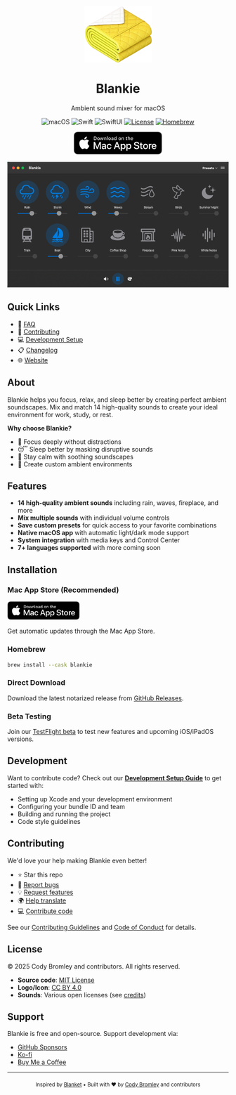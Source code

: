 <div align="center">
  <img src="docs/src/assets/icon.png" alt="Blankie logo" width="153" height="128"/>
  
# Blankie

  Ambient sound mixer for macOS
  
  <p align="center">
    <img src="https://img.shields.io/badge/macOS%2014.6+-111111?style=flat&logo=apple&logoColor=white" alt="macOS">
    <img src="https://img.shields.io/badge/Swift%205-F05138?style=flat&logo=Swift&logoColor=white" alt="Swift">
    <img src="https://img.shields.io/badge/SwiftUI-0071e3.svg?style=flat&logo=swift&logoColor=white" alt="SwiftUI">
    <a href="https://github.com/codybrom/blankie/blob/master/LICENSE"><img src="https://img.shields.io/github/license/codybrom/blankie.svg?style=flat" alt="License"></a>
    <a href="https://formulae.brew.sh/cask/blankie"><img src="https://img.shields.io/badge/Homebrew-Available-FBB040?style=flat&logo=homebrew&logoColor=white" alt="Homebrew"></a>
  </p>
  
  <p align="center">
    <a href="https://apps.apple.com/us/app/blankie/id6740096581"><img src="docs/src/assets/download-on-mac-app-store.svg" alt="Download on the Mac App Store" width="202"></a>
  </p>
  
  <p align="center">
    <img src="docs/src/assets/en-dark.png" alt="Screenshot of Blankie" style="max-width: 100%; height: auto;">
  </p>
</div>

## Quick Links

- 📖 [FAQ](FAQ.md)
- 🤝 [Contributing](CONTRIBUTING.md)
- 💻 [Development Setup](DEVELOPMENT.md)
- 📋 [Changelog](CHANGELOG.md)
- 🌐 [Website](https://blankie.rest)

## About

Blankie helps you focus, relax, and sleep better by creating perfect ambient soundscapes. Mix and match 14 high-quality sounds to create your ideal environment for work, study, or rest.

**Why choose Blankie?**

- 🎯 Focus deeply without distractions
- 😴 Sleep better by masking disruptive sounds
- 🧘 Stay calm with soothing soundscapes
- 🎨 Create custom ambient environments

## Features

- **14 high-quality ambient sounds** including rain, waves, fireplace, and more
- **Mix multiple sounds** with individual volume controls
- **Save custom presets** for quick access to your favorite combinations
- **Native macOS app** with automatic light/dark mode support
- **System integration** with media keys and Control Center
- **7+ languages supported** with more coming soon

## Installation

### Mac App Store (Recommended)

<a href="https://apps.apple.com/us/app/blankie/id6740096581"><img src="docs/src/assets/download-on-mac-app-store.svg" alt="Download on the Mac App Store" width="165"></a>

Get automatic updates through the Mac App Store.

### Homebrew

```bash
brew install --cask blankie
```

### Direct Download

Download the latest notarized release from [GitHub Releases](https://github.com/codybrom/blankie/releases/latest).

### Beta Testing

Join our [TestFlight beta](https://testflight.apple.com/join/XgpBpWv8) to test new features and upcoming iOS/iPadOS versions.

## Development

Want to contribute code? Check out our **[Development Setup Guide](DEVELOPMENT.md)** to get started with:

- Setting up Xcode and your development environment
- Configuring your bundle ID and team
- Building and running the project
- Code style guidelines

## Contributing

We'd love your help making Blankie even better!

- ⭐ Star this repo
- 🐛 [Report bugs](https://github.com/codybrom/blankie/issues/new?assignees=&labels=bug&projects=&template=bug_report.yml&title=%5BBug%5D%3A+)
- 💡 [Request features](https://github.com/codybrom/blankie/issues/new?assignees=&labels=enhancement&projects=&template=feature_request.yml&title=%5BFeature%5D%3A+)
- 🌍 [Help translate](CONTRIBUTING.md#translation-contributions)
- 💻 [Contribute code](CONTRIBUTING.md#code-contributions)

See our [Contributing Guidelines](CONTRIBUTING.md) and [Code of Conduct](CODE_OF_CONDUCT.md) for details.

## License

© 2025 Cody Bromley and contributors. All rights reserved.

- **Source code**: [MIT License](LICENSE)
- **Logo/Icon**: [CC BY 4.0](https://creativecommons.org/licenses/by/4.0/)
- **Sounds**: Various open licenses (see [credits](https://blankie.rest/credits))

## Support

Blankie is free and open-source. Support development via:

- [GitHub Sponsors](https://github.com/sponsors/codybrom)
- [Ko-fi](https://ko-fi.com/codybrom)
- [Buy Me a Coffee](https://buymeacoffee.com/codybrom)

---

<div align="center">
  <sub>
    Inspired by <a href="https://github.com/rafaelmardojai/blanket">Blanket</a> • Built with ❤️ by <a href="https://github.com/codybrom">Cody Bromley</a> and contributors
  </sub>
</div>
